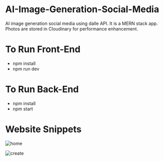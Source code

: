 # AI-Image-Generation-Social-Media
AI image generation social media using dalle API. It is a MERN stack app. Photos are stored in Cloudinary for performance enhancement. 

# To Run Front-End
* npm install
* npm run dev

# To Run Back-End
* npm install
* npm start

# Website Snippets
![home](https://github.com/syedkhizarrayaz/AI-Image-Generation-Social-Media/assets/61557423/0830eff8-6e22-439e-ad44-ffeda35fa475)

![create](https://github.com/syedkhizarrayaz/AI-Image-Generation-Social-Media/assets/61557423/c65ad613-7d72-4d30-bdd9-65c4de299f5b)
